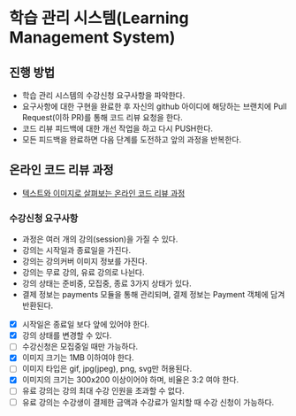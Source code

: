 # 학습 관리 시스템(Learning Management System)

## 진행 방법

* 학습 관리 시스템의 수강신청 요구사항을 파악한다.
* 요구사항에 대한 구현을 완료한 후 자신의 github 아이디에 해당하는 브랜치에 Pull Request(이하 PR)를 통해 코드 리뷰 요청을 한다.
* 코드 리뷰 피드백에 대한 개선 작업을 하고 다시 PUSH한다.
* 모든 피드백을 완료하면 다음 단계를 도전하고 앞의 과정을 반복한다.

## 온라인 코드 리뷰 과정

* [텍스트와 이미지로 살펴보는 온라인 코드 리뷰 과정](https://github.com/next-step/nextstep-docs/tree/master/codereview)

### 수강신청 요구사항

+ 과정은 여러 개의 강의(session)을 가질 수 있다.
+ 강의는 시작일과 종료일을 가진다.
+ 강의는 강의커버 이미지 정보를 가진다.
+ 강의는 무료 강의, 유료 강의로 나뉜다.
+ 강의 상태는 준비중, 모집중, 종료 3가지 상태가 있다.
+ 결제 정보는 payments 모듈을 통해 관리되며, 결제 정보는 Payment 객체에 담겨 반환된다.

+ [x] 시작일은 종료일 보다 앞에 있어야 한다.
+ [x] 강의 상태를 변경할 수 있다.
+ [ ] 수강신청은 모집중일 때만 가능하다.
+ [x] 이미지 크기는 1MB 이하여야 한다.
+ [ ] 이미지 타입은 gif, jpg(jpeg), png, svg만 허용된다.
+ [x] 이미지의 크기는 300x200 이상이어야 하며, 비율은 3:2 여야 한다.
+ [ ] 유료 강의는 강의 최대 수강 인원을 초과할 수 없다.
+ [ ] 유료 강의는 수강생이 결제한 금액과 수강료가 일치할 때 수강 신청이 가능하다.
